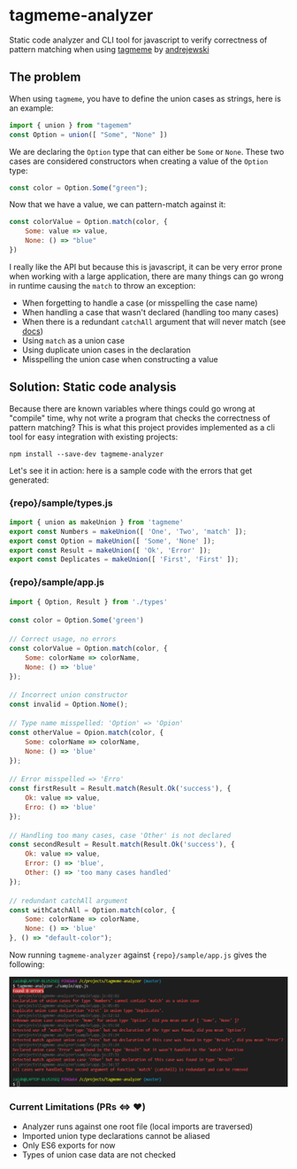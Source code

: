 # tagmeme-analyzer
Static code analyzer and CLI tool for javascript to verify correctness of pattern matching when using [tagmeme](https://github.com/andrejewski/tagmeme) by [andrejewski](https://github.com/andrejewski)

## The problem
When using `tagmeme`, you have to define the union cases as strings, here is an example:
```js
import { union } from "tagemem" 
const Option = union([ "Some", "None" ])
```
We are declaring the `Option` type that can either be `Some` or `None`. These two cases are considered constructors when creating a value of the `Option` type:
```js
const color = Option.Some("green");
```
Now that we have a value, we can pattern-match against it:
```js
const colorValue = Option.match(color, {
    Some: value => value, 
    None: () => "blue"
})
```
I really like the API but because this is javascript, it can be very error prone when working with a large application, there are many things can go wrong in runtime causing the `match` to throw an exception:
 - When forgetting to handle a case (or misspelling the case name)
 - When handling a case that wasn't declared (handling too many cases)
 - When there is a redundant `catchAll` argument that will never match (see [docs](https://github.com/andrejewski/tagmeme#documentation))
 - Using `match` as a union case
 - Using duplicate union cases in the declaration
 - Misspelling the union case when constructing a value

## Solution: Static code analysis
Because there are known variables where things could go wrong at "compile" time, why not write a program that checks the correctness of pattern matching? This is what this project provides implemented as a cli tool for easy integration with existing projects:
```
npm install --save-dev tagmeme-analyzer
```
Let's see it in action: here is a sample code with the errors that get generated:
### {repo}/sample/types.js
```js
import { union as makeUnion } from 'tagmeme'
export const Numbers = makeUnion([ 'One', 'Two', 'match' ]);
export const Option = makeUnion([ 'Some', 'None' ]);
export const Result = makeUnion([ 'Ok', 'Error' ]);
export const Deplicates = makeUnion([ 'First', 'First' ]);
```
### {repo}/sample/app.js
```js
import { Option, Result } from './types'

const color = Option.Some('green')

// Correct usage, no errors
const colorValue = Option.match(color, {
    Some: colorName => colorName, 
    None: () => 'blue'
});

// Incorrect union constructor
const invalid = Option.Nome();

// Type name misspelled: 'Option' => 'Opion'
const otherValue = Opion.match(color, {
    Some: colorName => colorName, 
    None: () => 'blue'
});

// Error misspelled => 'Erro'
const firstResult = Result.match(Result.Ok('success'), {
    Ok: value => value, 
    Erro: () => 'blue'
});

// Handling too many cases, case 'Other' is not declared
const secondResult = Result.match(Result.Ok('success'), {
    Ok: value => value, 
    Error: () => 'blue', 
    Other: () => 'too many cases handled'
});

// redundant catchAll argument
const withCatchAll = Option.match(color, {
    Some: colorName => colorName, 
    None: () => 'blue'
}, () => "default-color");
```
Now running `tagmeme-analyzer` against `{repo}/sample/app.js` gives the following:

![example](example.png)

### Current Limitations (PRs <=> :heart:) 
 - Analyzer runs against one root file (local imports are traversed)
 - Imported union type declarations cannot be aliased
 - Only ES6 exports for now
 - Types of union case data are not checked